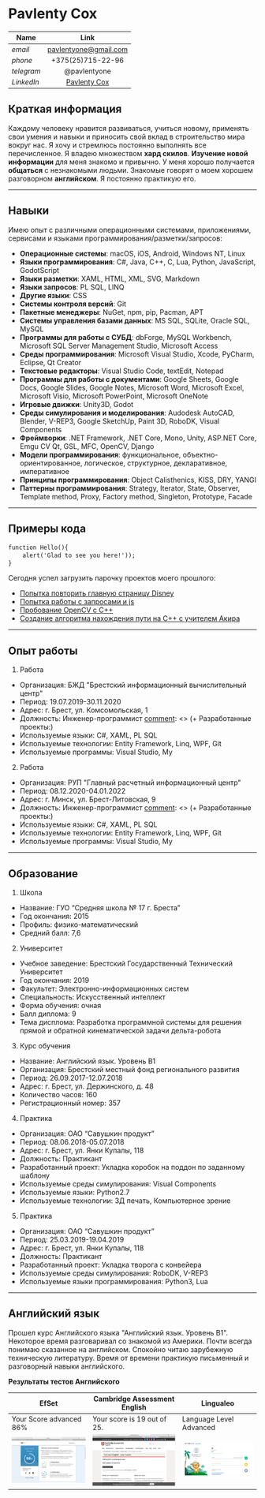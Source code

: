 # Pavlenty Cox

Name       | Link
-----------|:----------------------:
*email*    | pavlentyone@gmail.com
*phone*    | +375(25)715-22-96
*telegram* | @pavlentyone
*LinkedIn* | [Pavlenty Cox](https://www.linkedin.com/in/pavlenty-cox-963b23192)

## Краткая информация
[comment]: <> (Everybody likes to improve his life, learn new technologies, utilize his skills, make this planet a better place. I always want and do move in this direction. I have a lot of **hard skills**. I'm used to **learn new things**. It is natural to me. I almost always have a good conversations with strangers. My friends tell me my English is good. I appreciate their support so I practice it with pleasure every day.)
Каждому человеку нравится развиваться, учиться новому, применять свои умения и навыки и приносить свой вклад в строительство мира вокруг нас. Я хочу и стремлюсь постоянно выполнять все перечисленное. 
Я владею множеством **хард скилов**. **Изучение новой информации** для меня знакомо и привычно. У меня хорошо получается **общаться** с незнакомыми людьми. Знакомые говорят о моем хорошем разговорном **английском**. Я постоянно практикую его.

---
## Навыки
Имею опыт с различными операционными системами, приложениями, сервисами и языками программирования/разметки/запросов:
* **Операционные системы**: macOS, iOS, Android, Windows NT, Linux
* **Языки программирования**: C#, Java, C++, C, Lua, Python, JavaScript, GodotScript
* **Языки разметки**: XAML, HTML, XML, SVG, Markdown
* **Языки запросов**: PL SQL, LINQ
* **Другие языки**: CSS
* **Cистемы контроля версий**: Git
* **Пакетные менеджеры**: NuGet, npm, pip, Pacman, APT
* **Системы управления базами данных**: MS SQL, SQLite, Oracle SQL, MySQL
* **Программы для работы с СУБД**: dbForge, MySQL Workbench, Microsoft SQL Server Management Studio, Microsoft Access
* **Среды программирования**: Microsoft Visual Studio, Xcode, PyCharm, Eclipse, Qt Creator
* **Текстовые редакторы**: Visual Studio Code, textEdit, Notepad
* **Программы для работы с документами**: Google Sheets, Google Docs, Google Slides, Google Notes, Microsoft Word, Microsoft Excel, Microsoft Visio, Microsoft PowerPoint, Microsoft OneNote
* **Игровые движки**: Unity3D, Godot
* **Среды симулирования и моделирования**: Audodesk AutoCAD, Blender, V-REP3, Google SketchUp, Paint 3D, RoboDK, Visual Components
* **Фреймворки**: .NET Framework, .NET Core, Mono, Unity, ASP.NET Core, Emgu CV Qt, GSL, MFC, OpenCV, Django
* **Модели программирования**: функциональное, объектно-ориентированное, логическое, структурное, декларативное, императивное
* **Принципы программирования**: Object Calisthenics, KISS, DRY, YANGI
* **Паттерны программирования**: Strategy, Iterator, State, Observer, Template method, Proxy, Factory method, Singleton, Prototype, Facade

---
## Примеры кода
```
function Hello(){
    alert('Glad to see you here!'));
}
```
Сегодня успел загрузить парочку проектов моего прошлого: 
* [Попытка повторить главную страницу Disney](https://github.com/pavlentyone/ssp1.git)
* [Попытка работы с запросами и js](https://github.com/pavlentyone/ssp4.git)
* [Пробование OpenCV с C++](https://github.com/pavlentyone/OpenCVProjects.git)
* [Создание алгоритма нахождения пути на C++ с учителем Акира](https://github.com/pavlentyone/AkiraLuckyDog.git)

---
## Опыт работы
1. Работа
+ Организация: БЖД "Брестский информационный вычислительный центр"
+ Период: 19.07.2019-30.11.2020
+ Адрес: г. Брест, ул. Комсомольская, 1
+ Должность: Инженер-программист
[comment]: <> (+ Разработанные проекты:)
+ Используемые языки: C#, XAML, PL SQL
+ Используемые технологии: Entity Framework, Linq, WPF, Git
+ Используемые программы: Visual Studio, My
2. Работа
+ Организация: РУП "Главный расчетный информационный центр"
+ Период: 08.12.2020-04.01.2022
+ Адрес: г. Минск, ул. Брест-Литовская, 9
+ Должность: Инженер-программист
[comment]: <> (+ Разработанные проекты:)
+ Используемые языки: C#, XAML, PL SQL
+ Используемые технологии: Entity Framework, Linq, WPF, Git
+ Используемые программы: Visual Studio, My

---
## Образование
1. Школа
* Название: ГУО “Средняя школа № 17 г. Бреста”
* Год окончания: 2015
* Профиль: физико-математический
* Средний балл: 7,6
2. Университет
+ Учебное заведение: Брестский Государственный Технический Университет
+ Год окончания: 2019
+ Факультет: Электронно-информационных систем
+ Специальность: Искусственный интеллект
+ Форма обучения: очная
+ Балл диплома: 9
+ Тема дисплома: Разработка программной системы для решения прямой и обратной кинематической задачи дельта-робота
3. Курс обучения
+ Название: Английский язык. Уровень B1
+ Организация: Брестский местный фонд регионального развития
+ Период: 26.09.2017-12.07.2018
+ Адрес: г. Брест, ул. Держинского, д. 48
+ Количество часов: 160
+ Регистрационный номер: 357
4. Практика
+ Организация: ОАО “Савушкин продукт”
+ Период: 08.06.2018-05.07.2018
+ Адрес: г. Брест, ул. Янки Купалы, 118
+ Должность: Практикант
+ Разработанный проект: Укладка коробок на поддон по заданному шаблону
+ Используемые среды симулирования: Visual Components
+ Используемые языки: Python2.7
+ Используемые технологии: 3Д печать, Компьютерное зрение
5. Практика
+ Организация: ОАО “Савушкин продукт”
+ Период: 25.03.2019-19.04.2019
+ Адрес: г. Брест, ул. Янки Купалы, 118
+ Должность: Практикант
+ Разработанный проект: Укладка творога с конвейера
+ Используемые среды симулирования: RoboDK, V-REP3
+ Используемые языки программирования: Python3, Lua

---
## Английский язык
Прошел курс Английского языка "Английский язык. Уровень B1". Некоторое время разговаривал со знакомой из Америки. Почти всегда понимаю сказанное на английском. Спокойно читаю зарубежную техническую литературу. Время от времени практикую письменный и разговорный навыки английского.

**Результаты тестов Английского**

EfSet                        | Cambridge Assessment English   | Lingualeo
-----------------------------|--------------------------------|------------------
Your Score advanced 86%      |Your score is 19 out of 25.     |Language Level Advanced
![EfSet](/img/Screen_Shot_2021-12-13_at_8.46.32_PM.png "Скрин результата теста EfSet") |![Cambridge](/img/Screen_Shot_2021-11-22_at_7.31.21_PM.png "Скрин результата теста Cambridge Assessment English") |![Lingualeo](/img/Screen_Shot_2022-01-03_at_3.04.24_PM.png "Скрин Lingualeo") 